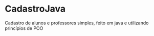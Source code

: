 # CadastroJava
Cadastro de alunos e professores simples, feito em java e utilizando princípios de POO
